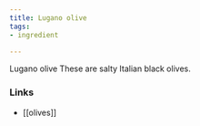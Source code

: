 ```yaml
---
title: Lugano olive
tags:
- ingredient

---
```

Lugano olive These are salty Italian black olives.

### Links

* [[olives]]
